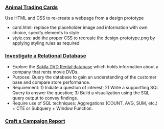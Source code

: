 ### [Animal Trading Cards](https://github.com/phphoebe/udacity-projects-mixed/tree/master/Animal%20Trading%20Cards)

Use HTML and CSS to re-create a webpage from a design prototype 
* card.html: replace the placeholder image and information with own choice, specify elements to style 
* style.css: add the proper CSS to recreate the design-prototype.png by applying styling rules as required

### [Investigate a Relational Database](https://github.com/phphoebe/udacity-projects-mixed/tree/master/Investigate%20a%20Relational%20Database)
* Explore the [Sakila DVD Rental database](https://www.postgresqltutorial.com/postgresql-sample-database/) which holds information about a company that rents movie DVDs. 
*  Purpose: Query the database to gain an understanding of the customer base and compare store performance.
*  Requirement: 1) Indiate a question of interest; 2) Write a supportting SQL Query to answer the question; 3) Build a visualization using the SQL query output to convey findings. 
* Require use of SQL techniques: Aggregations (COUNT, AVG, SUM, etc.) + CTE or Subquery + Window Function.

### [Craft a Campaign Report](https://github.com/phphoebe/udacity-projects-mixed/tree/master/Craft%20a%20Campaign%20Report)
